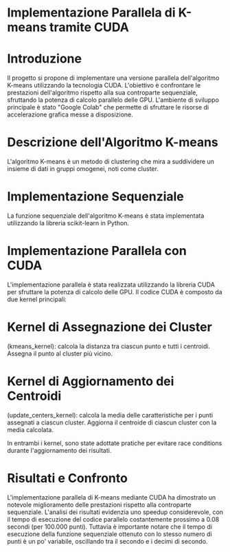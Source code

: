 # Implementazione Parallela di K-means tramite CUDA
# Introduzione
Il progetto si propone di implementare una versione parallela dell'algoritmo K-means utilizzando la tecnologia CUDA. L'obiettivo è confrontare le prestazioni dell'algoritmo rispetto alla sua controparte sequenziale, sfruttando la potenza di calcolo parallelo delle GPU. L'ambiente di sviluppo principale è stato "Google Colab" che permette di sfruttare le risorse di accelerazione grafica messe a disposizione.

# Descrizione dell'Algoritmo K-means
L'algoritmo K-means è un metodo di clustering che mira a suddividere un insieme di dati in gruppi omogenei, noti come cluster.

# Implementazione Sequenziale
La funzione sequenziale dell'algoritmo K-means è stata implementata utilizzando la libreria scikit-learn in Python.

# Implementazione Parallela con CUDA
L'implementazione parallela è stata realizzata utilizzando la libreria CUDA per sfruttare la potenza di calcolo delle GPU. Il codice CUDA è composto da due kernel principali:

# Kernel di Assegnazione dei Cluster 
(kmeans_kernel): calcola la distanza tra ciascun punto e tutti i centroidi.
Assegna il punto al cluster più vicino.

# Kernel di Aggiornamento dei Centroidi 
(update_centers_kernel): calcola la media delle caratteristiche per i punti assegnati a ciascun cluster.
Aggiorna il centroide di ciascun cluster con la media calcolata.

In entrambi i kernel, sono state adottate pratiche per evitare race conditions durante l'aggiornamento dei risultati.

# Risultati e Confronto
L'implementazione parallela di K-means mediante CUDA ha dimostrato un notevole miglioramento delle prestazioni rispetto alla controparte sequenziale. L'analisi dei risultati evidenzia uno speedup considerevole, con il tempo di esecuzione del codice parallelo costantemente prossimo a 0.08 secondi (per 100.000 punti).
Tuttavia è importante notare che il tempo di esecuzione della funzione sequenziale ottenuto con lo stesso numero di punti è un po' variabile, oscillando tra il secondo e i decimi di secondo.

